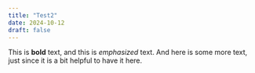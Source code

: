 ```yaml
---
title: "Test2"
date: 2024-10-12
draft: false
---
```


This is **bold** text, and this is *emphasized* text. And here is some more text, just since it is a bit helpful to have it here.
